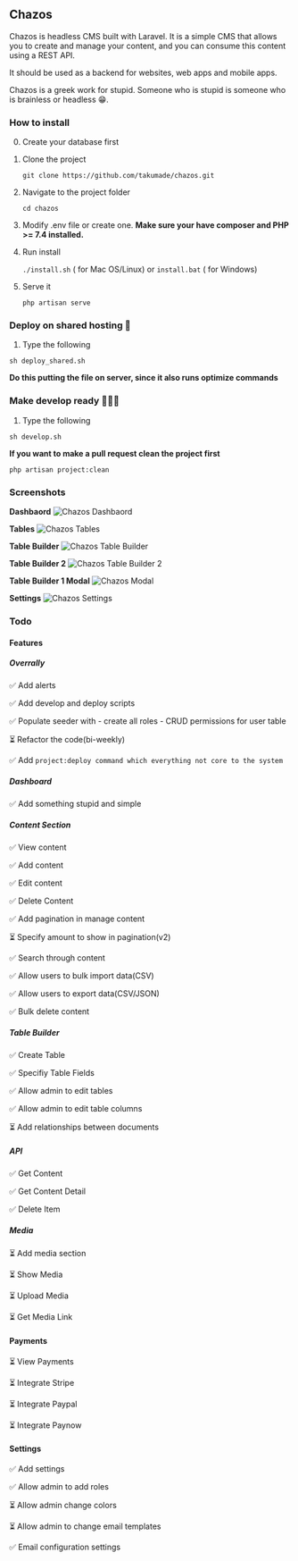 ## Chazos

Chazos is headless CMS built with Laravel. It is a simple CMS that allows you to create and manage your content, and you can consume this content using a REST API.

It should be used as a backend for websites, web apps and mobile apps.

Chazos is a greek work for stupid. Someone who is stupid is someone who is brainless or headless 😁. 


### How to install

0. Create your database first

1. Clone the project

    `git clone https://github.com/takumade/chazos.git`

2. Navigate to the project folder

    `cd chazos`

3. Modify .env file or create one. **Make sure your have composer and PHP >= 7.4 installed.**
    

4.  Run install

    `./install.sh` ( for Mac OS/Linux)  or `install.bat` ( for Windows)

8. Serve it

    `php artisan serve`


### Deploy on shared hosting 🚀

1. Type the following

`sh deploy_shared.sh`

**Do this putting the file on server, since it also runs optimize commands**

### Make develop ready 👨🏽‍💻

1. Type the following

`sh develop.sh`

**If you want to make a pull request clean the project first**

`php artisan project:clean`


### Screenshots

**Dashbaord**
![Chazos Dashbaord](./readme_images/chazos_dashboard.png)

**Tables**
![Chazos Tables](./readme_images/chazos_tables.png)

**Table Builder**
![Chazos Table Builder](./readme_images/chazos_tablebuilder.png)

**Table Builder 2**
![Chazos Table Builder 2](./readme_images/chazos_tablebuilder2.png)

**Table Builder 1 Modal**
![Chazos Modal](./readme_images/chazos_modal.png)

**Settings**
![Chazos Settings](./readme_images/chazos_settings.png)

### Todo

#### Features

##### Overrally
✅ Add alerts

✅ Add develop and deploy scripts

✅ Populate seeder with 
     - create all roles 
     - CRUD permissions for user table

⏳ Refactor the code(bi-weekly)

✅ Add `project:deploy command which everything not core to the system`

##### Dashboard
✅ Add something stupid and simple

##### Content Section 
✅ View content

✅ Add content

✅ Edit content

✅ Delete Content

✅ Add pagination in manage content

⏳ Specify amount to show in pagination(v2)

✅ Search through content

✅ Allow users to bulk import data(CSV)

✅ Allow users to export data(CSV/JSON)

✅  Bulk delete content


##### Table Builder
✅ Create Table

✅ Specifiy Table Fields

✅ Allow admin to edit tables

✅ Allow admin to edit table columns

⏳ Add relationships between documents


##### API
✅ Get Content

✅ Get Content Detail

✅ Delete Item


##### Media
⏳ Add media section

⏳ Show Media

⏳ Upload Media

⏳ Get Media Link


#### Payments
⏳ View Payments

⏳ Integrate Stripe

⏳ Integrate Paypal

⏳ Integrate Paynow


#### Settings
✅  Add settings

✅  Allow admin to add roles

⏳ Allow admin change colors

⏳ Allow admin to change email templates

✅  Email configuration settings
